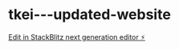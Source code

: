 # tkei---updated-website

[Edit in StackBlitz next generation editor ⚡️](https://stackblitz.com/~/github.com/munyak/tkei---updated-website)